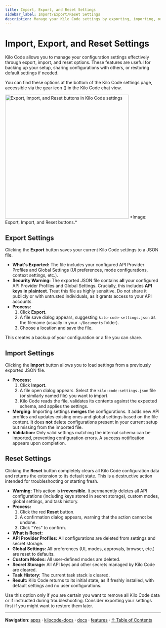 ```yaml
---
title: Import, Export, and Reset Settings
sidebar_label: Import/Export/Reset Settings
description: Manage your Kilo Code settings by exporting, importing, or resetting them to defaults.
---
```


# Import, Export, and Reset Settings

Kilo Code allows you to manage your configuration settings effectively through export, import, and reset options. These features are useful for backing up your setup, sharing configurations with others, or restoring default settings if needed.

You can find these options at the bottom of the Kilo Code settings page, accessible via the gear icon (<i class="codicon codicon-gear"></i>) in the Kilo Code chat view.

<img src="/docs/img/settings-management/settings-management.png" alt="Export, Import, and Reset buttons in Kilo Code settings" width="400" />
*Image: Export, Import, and Reset buttons.*

## Export Settings

Clicking the **Export** button saves your current Kilo Code settings to a JSON file.

- **What's Exported:** The file includes your configured API Provider Profiles and Global Settings (UI preferences, mode configurations, context settings, etc.).
- **Security Warning:** The exported JSON file contains **all** your configured API Provider Profiles and Global Settings. Crucially, this includes **API keys in plaintext**. Treat this file as highly sensitive. Do not share it publicly or with untrusted individuals, as it grants access to your API accounts.
- **Process:**
    1.  Click **Export**.
    2.  A file save dialog appears, suggesting `kilo-code-settings.json` as the filename (usually in your `~/Documents` folder).
    3.  Choose a location and save the file.

This creates a backup of your configuration or a file you can share.

## Import Settings

Clicking the **Import** button allows you to load settings from a previously exported JSON file.

- **Process:**
    1.  Click **Import**.
    2.  A file open dialog appears. Select the `kilo-code-settings.json` file (or similarly named file) you want to import.
    3.  Kilo Code reads the file, validates its contents against the expected schema, and applies the settings.
- **Merging:** Importing settings **merges** the configurations. It adds new API profiles and updates existing ones and global settings based on the file content. It does **not** delete configurations present in your current setup but missing from the imported file.
- **Validation:** Only valid settings matching the internal schema can be imported, preventing configuration errors. A success notification appears upon completion.

## Reset Settings

Clicking the **Reset** button completely clears all Kilo Code configuration data and returns the extension to its default state. This is a destructive action intended for troubleshooting or starting fresh.

- **Warning:** This action is **irreversible**. It permanently deletes all API configurations (including keys stored in secret storage), custom modes, global settings, and task history.
- **Process:**
    1.  Click the red **Reset** button.
    2.  A confirmation dialog appears, warning that the action cannot be undone.
    3.  Click "Yes" to confirm.
- **What is Reset:**
- **API Provider Profiles:** All configurations are deleted from settings and secret storage.
- **Global Settings:** All preferences (UI, modes, approvals, browser, etc.) are reset to defaults.
- **Custom Modes:** All user-defined modes are deleted.
- **Secret Storage:** All API keys and other secrets managed by Kilo Code are cleared.
- **Task History:** The current task stack is cleared.
- **Result:** Kilo Code returns to its initial state, as if freshly installed, with default settings and no user configurations.

Use this option only if you are certain you want to remove all Kilo Code data or if instructed during troubleshooting. Consider exporting your settings first if you might want to restore them later.

---

**Navigation**: [apps](../../../../apps/) · [kilocode-docs](../../../apps/kilocode-docs/) · [docs](../../apps/kilocode-docs/docs/) · [features](../apps/kilocode-docs/docs/features/) · [↑ Table of Contents](#settings-management)
